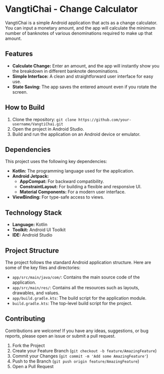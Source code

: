 # VangtiChai - Change Calculator

VangtiChai is a simple Android application that acts as a change calculator. You can input a monetary amount, and the app will calculate the minimum number of banknotes of various denominations required to make up that amount.

## Features

*   **Calculate Change:**  Enter an amount, and the app will instantly show you the breakdown in different banknote denominations.
*   **Simple Interface:** A clean and straightforward user interface for easy use.
*   **State Saving:** The app saves the entered amount even if you rotate the screen.

## How to Build

1.  Clone the repository: `git clone https://github.com/your-username/VangtiChai.git`
2.  Open the project in Android Studio.
3.  Build and run the application on an Android device or emulator.

## Dependencies

This project uses the following key dependencies:

*   **Kotlin:** The programming language used for the application.
*   **Android Jetpack:**
    *   **AppCompat:** For backward compatibility.
    *   **ConstraintLayout:** For building a flexible and responsive UI.
    *   **Material Components:** For a modern user interface.
*   **ViewBinding:** For type-safe access to views.

## Technology Stack

*   **Language:** Kotlin
*   **Toolkit:** Android UI Toolkit
*   **IDE:** Android Studio

## Project Structure

The project follows the standard Android application structure. Here are some of the key files and directories:

*   `app/src/main/java/com/`: Contains the main source code of the application.
*   `app/src/main/res/`: Contains all the resources such as layouts, drawables, and values.
*   `app/build.gradle.kts`: The build script for the application module.
*   `build.gradle.kts`: The top-level build script for the project.

## Contributing

Contributions are welcome! If you have any ideas, suggestions, or bug reports, please open an issue or submit a pull request.

1.  Fork the Project
2.  Create your Feature Branch (`git checkout -b feature/AmazingFeature`)
3.  Commit your Changes (`git commit -m 'Add some AmazingFeature'`)
4.  Push to the Branch (`git push origin feature/AmazingFeature`)
5.  Open a Pull Request